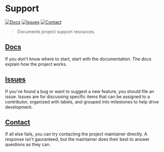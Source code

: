 # Support

[![Docs][badge-docs]][Docs]
[![Issues][badge-issues]][Issues]
[![Contact][badge-contact]][Contact]

> Documents project support resources.

## [Docs][]

If you don't know where to start, start with the documentation. The docs explain
how the project works.

## [Issues][]

If you've found a bug or want to suggest a new feature, you should file an
issue. Issues are for discussing specific items that can be assigned to a
contributor, organized with labels, and grouped into milestones to help drive
development.

## [Contact][]

If all else fails, you can try contacting the project maintainer directly. A
response isn't gauranteed, but the maintainer does their best to answer
questions as they can.

[Docs]: ../../wiki
[Issues]: ../../issues
[Contact]: mailto:contact@example.com

[badge-docs]: https://img.shields.io/badge/docs-v0.1.0-informational
[badge-issues]: https://img.shields.io/github/issues/mgsisk/stencil
[badge-contact]: https://img.shields.io/badge/contact-maintainer-slateblue
